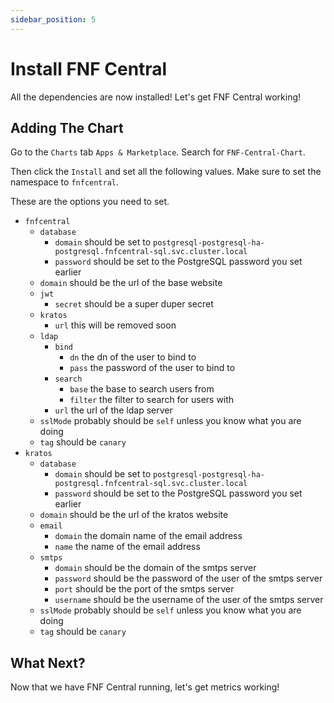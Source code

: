 ```yaml
---
sidebar_position: 5
---
```


# Install FNF Central

All the dependencies are now installed! Let's get FNF Central working!

## Adding The Chart

Go to the `Charts` tab `Apps & Marketplace`. Search for `FNF-Central-Chart`.

Then click the `Install` and set all the following values. Make sure to set the namespace to `fnfcentral`.

These are the options you need to set.

- `fnfcentral`
  - `database`
    - `domain` should be set to `postgresql-postgresql-ha-postgresql.fnfcentral-sql.svc.cluster.local`
    - `password` should be set to the PostgreSQL password you set earlier
  - `domain` should be the url of the base website
  - `jwt`
    - `secret` should be a super duper secret
  - `kratos`
    - `url` this will be removed soon
  - `ldap`
    - `bind`
      - `dn` the dn of the user to bind to
      - `pass` the password of the user to bind to
    - `search`
      - `base` the base to search users from
      - `filter` the filter to search for users with
    - `url` the url of the ldap server
  - `sslMode` probably should be `self` unless you know what you are doing
  - `tag` should be `canary`
- `kratos`
  - `database`
    - `domain` should be set to `postgresql-postgresql-ha-postgresql.fnfcentral-sql.svc.cluster.local`
    - `password` should be set to the PostgreSQL password you set earlier
  - `domain` should be the url of the kratos website
  - `email`
    - `domain` the domain name of the email address
    - `name` the name of the email address
  - `smtps`
    - `domain` should be the domain of the smtps server
    - `password` should be the password of the user of the smtps server
    - `port` should be the port of the smtps server
    - `username` should be the username of the user of the smtps server
  - `sslMode` probably should be `self` unless you know what you are doing
  - `tag` should be `canary`

## What Next?

Now that we have FNF Central running, let's get metrics working!
